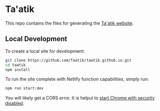 # Ta'atik

This repo contains the files for generating the [Ta'atik website](https://taatik.org).

## Local Development

To create a local site for development:

```bash
git clone https://github.com/Taatik/taatik.github.io.git
cd taatik
npm install
```

To run the site complete with Netlify function capabilities, simply run:

```bash
npm run start:dev
```

You will likely get a CORS error. It is helpul to [start Chrome with security disabled](https://alfilatov.com/posts/run-chrome-without-cors/).
